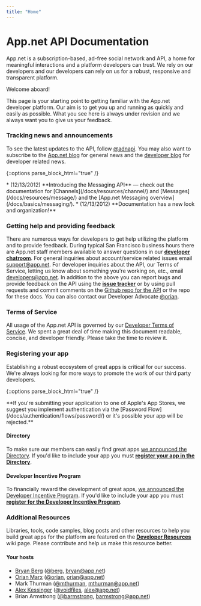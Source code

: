 ```yaml
---
title: "Home"
---
```


# App.net API Documentation

App.net is a subscription-based, ad-free social network and API, a home for meaningful interactions and a platform developers can trust. We rely on our developers and our developers can rely on us for a robust, responsive and transparent platform. 

Welcome aboard!

This page is your starting point to getting familiar with the App.net developer platform. Our aim is to get you up and running as quickly and easily as possible. What you see here is always under revision and we always want you to give us your feedback.

### Tracking news and announcements

To see the latest updates to the API, follow [@adnapi](http://alpha.app.net/adnapi). You may also want to subscribe to the [App.net blog](http://blog.app.net/) for general news and the [developer blog](http://devblog.app.net/) for developer related news.

{::options parse_block_html="true" /}
<div class="alert alert-success alert-block">
* (12/13/2012) **Introducing the Messaging API** — check out the documentation for [Channels](/docs/resources/channel/) and [Messages](/docs/resources/message/) and the [App.net Messaging overview](/docs/basics/messaging/).
* (12/13/2012) **Documentation has a new look and organization!**
</div>

### Getting help and providing feedback

There are numerous ways for developers to get help utilizing the platform and to provide feedback. During typical San Francisco business hours there are App.net staff members available to answer questions in our [**developer chatroom**](http://www.hipchat.com/garqCaGOZ). For general inquiries about account/service related issues email [support@app.net](mailto://support@app.net). For developer inquiries about the API, our Terms of Service, letting us know about something you're working on, etc., email [developers@app.net](mailto://developers@app.net). In addition to the above you can report bugs and provide feedback on the API using the [**issue tracker**](https://github.com/appdotnet/api-spec/issues) or by using pull requests and commit comments on the [Github repo for the API](https://github.com/appdotnet/api-spec/) or the repo for these docs. You can also contact our Developer Advocate [@orian](http://alpha.app.net/orian).

### Terms of Service

All usage of the App.net API is governed by our [Developer Terms of Service]( https://account.app.net/legal/developer-terms/). We spent a great deal of time making this document readable, concise, and developer friendly. Please take the time to review it. 

### Registering your app

Establishing a robust ecosystem of great apps is critical for our success. We're always looking for more ways to promote the work of our third party developers.

{::options parse_block_html="true" /}
<div class="alert alert-error alert-block">
**If you're submitting your application to one of Apple's App Stores, we suggest you implement authentication via the [Password Flow](/docs/authentication/flows/password/) or it's possible your app will be rejected.**
</div>

#### Directory

To make sure our members can easily find great apps [we announced the Directory](http://blog.app.net/2012/10/17/app-net-directory/). If you'd like to include your app you must [**register your app in the Directory**](https://alpha.app.net/developer/apps/).

#### Developer Incentive Program

To financially reward the development of great apps, [we announced the Developer Incentive Program](http://blog.app.net/2012/09/27/announcing-the-app-net-developer-incentive-program/). If you'd like to include your app you must [**register for the Developer Incentive Program**](https://alpha.app.net/developer/enrollment/). 

### Additional Resources

Libraries, tools, code samples, blog posts and other resources to help you build great apps for the platform are featured on the [**Developer Resources**](https://github.com/appdotnet/api-spec/wiki/Developer-Resources) wiki page. Please contribute and help us make this resource better.

#### Your hosts

* [Bryan Berg](http://ber.gd) ([@berg](https://alpha.app.net/berg), [bryan@app.net](mailto:bryan@app.net))
* [Orian Marx](http://orianmarx.com) ([@orian](https://alpha.app.net/orian), [orian@app.net](mailto:orian@app.net))
* Mark Thurman ([@mthurman](https://alpha.app.net/mthurman), [mthurman@app.net](mthurman@app.net))
* [Alex Kessinger](http://alexkessinger.net) ([@voidfiles](https://alpha.app.net/voidfiles), [alex@app.net](mailto:alex@app.net))
* Brian Armstrong ([@barmstrong](https://alpha.app.net/barmstrong), [barmstrong@app.net](mailto:barmstrong@app.net))
